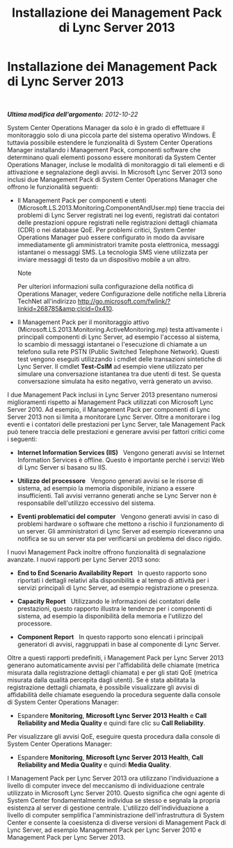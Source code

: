 ﻿---
title: Installazione dei Management Pack di Lync Server 2013
TOCTitle: Installazione dei Management Pack di Lync Server 2013
ms:assetid: b800d4ab-fdc8-4c72-a76a-b78932779fe3
ms:mtpsurl: https://technet.microsoft.com/it-it/library/JJ205202(v=OCS.15)
ms:contentKeyID: 49301758
ms.date: 08/24/2015
mtps_version: v=OCS.15
ms.translationtype: HT
---

# Installazione dei Management Pack di Lync Server 2013

 

_**Ultima modifica dell'argomento:** 2012-10-22_

System Center Operations Manager da solo è in grado di effettuare il monitoraggio solo di una piccola parte del sistema operativo Windows. È tuttavia possibile estendere le funzionalità di System Center Operations Manager installando i Management Pack, componenti software che determinano quali elementi possono essere monitorati da System Center Operations Manager, incluse le modalità di monitoraggio di tali elementi e di attivazione e segnalazione degli avvisi. In Microsoft Lync Server 2013 sono inclusi due Management Pack di System Center Operations Manager che offrono le funzionalità seguenti:

  - Il Management Pack per componenti e utenti (Microsoft.LS.2013.Monitoring.ComponentAndUser.mp) tiene traccia dei problemi di Lync Server registrati nei log eventi, registrati dai contatori delle prestazioni oppure registrati nelle registrazioni dettagli chiamata (CDR) o nei database QoE. Per problemi critici, System Center Operations Manager può essere configurato in modo da avvisare immediatamente gli amministratori tramite posta elettronica, messaggi istantanei o messaggi SMS. La tecnologia SMS viene utilizzata per inviare messaggi di testo da un dispositivo mobile a un altro.
    

    > [!NOTE]
    > Per ulteriori informazioni sulla configurazione della notifica di Operations Manager, vedere Configurazione delle notifiche nella Libreria TechNet all'indirizzo <A class=uri href="http://go.microsoft.com/fwlink/?linkid=268785%26clcid=0x410">http://go.microsoft.com/fwlink/?linkid=268785&amp;clcid=0x410</A>.



  - Il Management Pack per il monitoraggio attivo (Microsoft.LS.2013.Monitoring.ActiveMonitoring.mp) testa attivamente i principali componenti di Lync Server, ad esempio l'accesso al sistema, lo scambio di messaggi istantanei o l'esecuzione di chiamate a un telefono sulla rete PSTN (Public Switched Telephone Network). Questi test vengono eseguiti utilizzando i cmdlet delle transazioni sintetiche di Lync Server. Il cmdlet **Test-CsIM** ad esempio viene utilizzato per simulare una conversazione istantanea tra due utenti di test. Se questa conversazione simulata ha esito negativo, verrà generato un avviso.

I due Management Pack inclusi in Lync Server 2013 presentano numerosi miglioramenti rispetto ai Management Pack utilizzati con Microsoft Lync Server 2010. Ad esempio, il Management Pack per componenti di Lync Server 2013 non si limita a monitorare Lync Server. Oltre a monitorare i log eventi e i contatori delle prestazioni per Lync Server, tale Management Pack può tenere traccia delle prestazioni e generare avvisi per fattori critici come i seguenti:

  - **Internet Information Services (IIS)**   Vengono generati avvisi se Internet Information Services è offline. Questo è importante perché i servizi Web di Lync Server si basano su IIS.

  - **Utilizzo del processore**   Vengono generati avvisi se le risorse di sistema, ad esempio la memoria disponibile, iniziano a essere insufficienti. Tali avvisi verranno generati anche se Lync Server non è responsabile dell'utilizzo eccessivo del sistema.

  - **Eventi problematici del computer**   Vengono generati avvisi in caso di problemi hardware o software che mettono a rischio il funzionamento di un server. Gli amministratori di Lync Server ad esempio riceveranno una notifica se su un server sta per verificarsi un problema del disco rigido.

I nuovi Management Pack inoltre offrono funzionalità di segnalazione avanzate. I nuovi rapporti per Lync Server 2013 sono:

  - **End to End Scenario Availability Report**   In questo rapporto sono riportati i dettagli relativi alla disponibilità e al tempo di attività per i servizi principali di Lync Server, ad esempio registrazione o presenza.

  - **Capacity Report**   Utilizzando le informazioni dei contatori delle prestazioni, questo rapporto illustra le tendenze per i componenti di sistema, ad esempio la disponibilità della memoria e l'utilizzo del processore.

  - **Component Report**   In questo rapporto sono elencati i principali generatori di avvisi, raggruppati in base al componente di Lync Server.

Oltre a questi rapporti predefiniti, i Management Pack per Lync Server 2013 generano automaticamente avvisi per l'affidabilità delle chiamate (metrica misurata dalla registrazione dettagli chiamata) e per gli stati QoE (metrica misurata dalla qualità percepita dagli utenti). Se è stata abilitata la registrazione dettagli chiamata, è possibile visualizzare gli avvisi di affidabilità delle chiamate eseguendo la procedura seguente dalla console di System Center Operations Manager:

  - Espandere **Monitoring**, **Microsoft Lync Server 2013 Health** e **Call Reliability and Media Quality** e quindi fare clic su **Call Reliability**.

Per visualizzare gli avvisi QoE, eseguire questa procedura dalla console di System Center Operations Manager:

  - Espandere **Monitoring**, **Microsoft Lync Server 2013 Health**, **Call Reliability and Media Quality** e quindi **Media Quality**.

I Management Pack per Lync Server 2013 ora utilizzano l'individuazione a livello di computer invece del meccanismo di individuazione centrale utilizzato in Microsoft Lync Server 2010. Questo significa che ogni agente di System Center fondamentalmente individua se stesso e segnala la propria esistenza al server di gestione centrale. L'utilizzo dell'individuazione a livello di computer semplifica l'amministrazione dell'infrastruttura di System Center e consente la coesistenza di diverse versioni di Management Pack di Lync Server, ad esempio Management Pack per Lync Server 2010 e Management Pack per Lync Server 2013.

